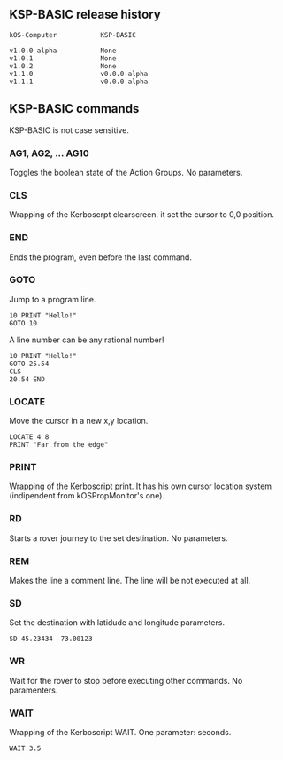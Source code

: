 ## KSP-BASIC release history
```
kOS-Computer           KSP-BASIC

v1.0.0-alpha           None
v1.0.1                 None
v1.0.2                 None
v1.1.0                 v0.0.0-alpha
v1.1.1                 v0.0.0-alpha
```
## KSP-BASIC commands
KSP-BASIC is not case sensitive.
### AG1, AG2, ... AG10
Toggles the boolean state of the Action Groups. No parameters.
### CLS
Wrapping of the Kerboscrpt clearscreen. it set the cursor to 0,0 position.
### END
Ends the program, even before the last command.
### GOTO
Jump to a program line.
```
10 PRINT "Hello!"
GOTO 10
```
A line number can be any rational number!
```
10 PRINT "Hello!"
GOTO 25.54
CLS
20.54 END
```
### LOCATE
Move the cursor in a new x,y location.
```
LOCATE 4 8
PRINT "Far from the edge"
```
### PRINT
Wrapping of the Kerboscript print. It has his own cursor location system (indipendent from kOSPropMonitor's one).
### RD
Starts a rover journey to the set destination. No parameters.
### REM
Makes the line a comment line. The line will be not executed at all.
### SD
Set the destination with latidude and longitude parameters.
```
SD 45.23434 -73.00123
```
### WR
Wait for the rover to stop before executing other commands. No paramenters.
### WAIT
Wrapping of the Kerboscript WAIT. One parameter: seconds.
```
WAIT 3.5
```
